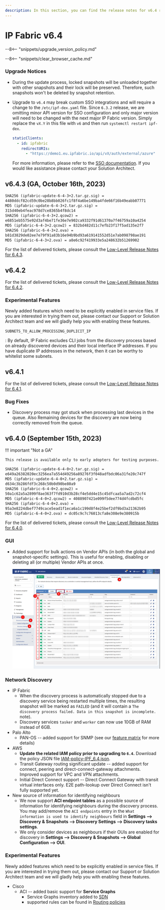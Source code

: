 ```yaml
---
description: In this section, you can find the release notes for v6.4 releases.
---
```


# IP Fabric v6.4

--8<-- "snippets/upgrade_version_policy.md"

--8<-- "snippets/clear_browser_cache.md"

### Upgrade Notices

- During the update process, locked snapshots will be unloaded together with other snapshots and their lock will be preserved. Therefore, such snapshots won't be deleted by snapshot retention.
- Upgrade to `v6.4` may break custom SSO integrations and will require a change to the `/etc/ipf-dex.yaml` file. Since `6.3.2` release, we are omitting minor API version for SSO configuration and only major version will need to be changed with the next major IP Fabric version. Simply replace the `vX.Y` in this file with `v6` and then run `systemctl restart ipf-dex`.

  ```yaml
  staticClients:
    - id: ipfabric
      redirectURIs:
        - "https://demo1.eu.ipfabric.io/api/vX/auth/external/azure"
  ```

  For more information, please refer to the [SSO documentation](../../IP_Fabric_Settings/administration/sso.md#sso-configuration-ipf-dexyaml). If you would like assistance please contact your Solution Architect.

## v6.4.3 (GA, October 16th, 2023)

```
SHA256 (ipfabric-update-6-4-3+2.tar.gz.sig) = 4480ddcf82cd59c0be28b8bb026fc1f8f4a6be149ba4fde66f16b49eabb07771
MD5 (ipfabric-update-6-4-3+2.tar.gz.sig) = 315d40eb4feac978d7ce8365b4f8dc14
SHA256 (ipfabric-6-4-3+2.qcow2) = e6851eb5575e92d3af4be71fe36e7e902ca9332f91d61370a7f46759a10a4254
MD5 (ipfabric-6-4-3+2.qcow2) = 832bd482d11c7efb23f17f5ad135e2f7
SHA256 (ipfabric-6-4-3+2.ova) = b81d3829de02ee7e79f91a83b16e94b9bd93a619141552d51e7ab098798ae191
MD5 (ipfabric-6-4-3+2.ova) = a8e6c92f419933e5a248632b51269902
```

For the list of delivered tickets, please consult the [Low-Level Release Notes for 6.4.3](../release_notes_low-level/6.x/6.4.x/6.4.3.md).

## v6.4.2

For the list of delivered tickets, please consult the [Low-Level Release Notes for 6.4.2](../release_notes_low-level/6.x/6.4.x/6.4.2.md).

### Experimental Features

Newly added features which need to be explicitly enabled in service files. If
you are interested in trying them out, please contact our Support or Solution
Architect team and we will gladly help you with enabling these features.

`SUBNETS_TO_ALLOW_PROCESSING_DUPLICIT_IP`

: By default, IP Fabric excludes CLI jobs from the discovery process based
on already discovered devices and their local interface IP addresses. If
you have duplicate IP addresses in the network, then it can be worthy to
whitelist some subnets.

## v6.4.1

For the list of delivered tickets, please consult the [Low-Level Release Notes for 6.4.1](../release_notes_low-level/6.x/6.4.x/6.4.1.md).

### Bug Fixes

- Discovery process may got stuck when processing last devices in the queue. Also Remaining devices
  for the discovery are now being correctly removed from the queue.

## v6.4.0 (September 15th, 2023)

!!! important "Not a GA"

    This release is available only to early adopters for testing purposes.

```shell
SHA256 (ipfabric-update-6-4-0+2.tar.gz.sig) = e649a26382020ec3256ea7a554d49256a89276f3f048adfbdc06a31fe20c747f
MD5 (ipfabric-update-6-4-0+2.tar.gz.sig) = d634c3b286fdf3c268c50b0d90be80a9
SHA256 (ipfabric-6-4-0+2.qcow2) = 50a1c62a5a2899f8ae363f7fd910d3b28cf4e5dd4e15c45dfcaa5a7ad2c72cf4
MD5 (ipfabric-6-4-0+2.qcow2) = 4088907421e099f5dee774d4fcdbd5fc
SHA256 (ipfabric-6-4-0+2.ova) = 95a3e8224dbef7749cace5ead1f1eca6a1c199d8f4e25bef2df9bd3a21362b95
MD5 (ipfabric-6-4-0+2.ova) = dc05c9c7c76013cfa8e308e9e380915b
```

For the list of delivered tickets, please consult the [Low-Level Release Notes for 6.4.0](../release_notes_low-level/6.x/6.4.x/6.4.0.md).

### GUI

- Added support for bulk actions on Vendor APIs (in both the global and
  snapshot-specific settings). This is useful for enabling, disabling or
  deleting all (or multiple) Vendor APIs at once.

  ![Vendor API GUI with bulk actions](6.4_vendor_api_bulk_actions.png)

### Network Discovery

- IP Fabric
  - When the discovery process is automatically stopped due to a discovery
    service being restarted multiple times, the resulting snapshot will be
    marked as `FAILED` (and it will contain a `The discovery process failed. Data in this snapshot is incomplete.` note).
  - Discovery services `tasker` and `worker` can now use 10GB of RAM instead of 6GB.
- Palo Alto
  - PAN-OS -- added support for SNMP (see our
    [feature matrix](https://matrix.ipfabric.io) for more details)
- AWS
  - **Update the related IAM policy prior to upgrading to `6.4`.** Download the
    policy JSON file [IAM-policy-IPF_6.4.json](../../IP_Fabric_Settings/Discovery_and_Snapshots/Discovery_Settings/Vendors_API/aws/IAM-policy-IPF_6.4.json).
  - Transit Gateway routing significant update -- added support for connect,
    peering and direct-connect-gateway attachments. Improved support for VPC and
    VPN attachments.
  - Initial Direct Connect support -- Direct Connect Gateway with transit
    virtual interfaces only. E2E path-lookup over Direct Connect isn't fully
    supported yet.
- New source of information for identifying neighbours
  - We now support **ACI endpoint tables** as a possible source of information
    for identifying neighbours during the discovery process. You may add/remove
    the `ACI endpoints` entry in the `What information is used to identify neighbours` field in
    **Settings --> Discovery & Snapshots --> Discovery Settings --> Discovery tasks settings**.
  - We only consider devices as neighbours if their OUIs are enabled for
    discovery in **Settings --> Discovery & Snapshots --> Global Configuration
    --> OUI**.

### Experimental Features

Newly added features which need to be explicitly enabled in service files. If
you are interested in trying them out, please contact our Support or Solution
Architect team and we will gladly help you with enabling these features.

- Cisco
  - ACI -- added basic support for **Service Graphs**
    - Service Graphs inventory added to
      [SDN](../../IP_Fabric_GUI/technology_tables/SDN.md)
    - supported rules can be found in
      [Routing policies](../../IP_Fabric_GUI/technology_tables/routing.md/#routing-policies)
